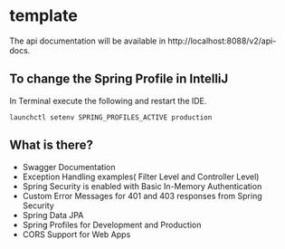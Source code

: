 # template

The api documentation will be available in http://localhost:8088/v2/api-docs.
    
## To change the Spring Profile in IntelliJ 
In Terminal execute the following and restart the IDE.
```
launchctl setenv SPRING_PROFILES_ACTIVE production
```

## What is there?
* Swagger Documentation
* Exception Handling examples( Filter Level and Controller Level)
* Spring Security is enabled with Basic In-Memory Authentication
* Custom Error Messages for 401 and 403 responses from Spring Security
* Spring Data JPA
* Spring Profiles for Development and Production
* CORS Support for Web Apps
  